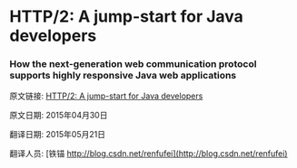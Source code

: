# HTTP/2: A jump-start for Java developers


### How the next-generation web communication protocol supports highly responsive Java web applications




原文链接: [HTTP/2: A jump-start for Java developers](http://www.javaworld.com/article/2916548/java-web-development/http-2-for-java-developers.html)


原文日期: 2015年04月30日

翻译日期: 2015年05月21日

翻译人员: [铁锚 http://blog.csdn.net/renfufei](http://blog.csdn.net/renfufei)